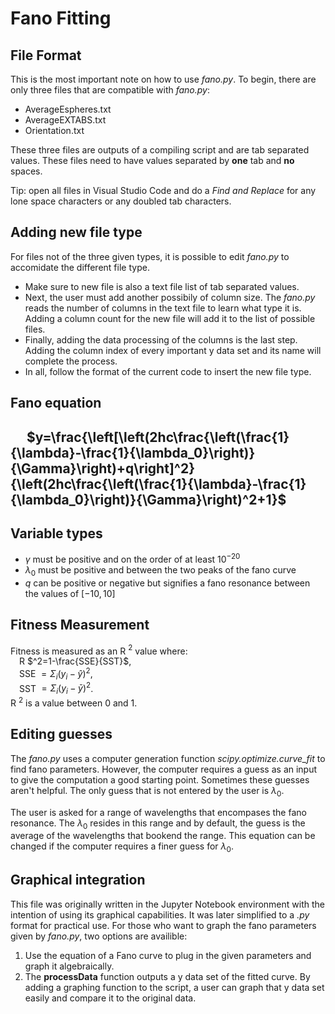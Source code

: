 # Fano Fitting

## File Format
This is the most important note on how to use *fano.py*.
To begin, there are only three files that are compatible with *fano.py*:
* AverageEspheres.txt
* AverageEXTABS.txt
* Orientation.txt

These three files are outputs of a compiling script and are tab separated values. These files need to have values separated by **one** tab and **no** spaces.

Tip: open all files in Visual Studio Code and do a *Find and Replace* for any lone space characters or any doubled tab characters.

## Adding new file type
For files not of the three given types, it is possible to edit *fano.py* to accomidate the different file type. 
* Make sure to new file is also a text file list of tab separated values. 
* Next, the user must add another possibily of column size. The *fano.py* reads the number of columns in the text file to learn what type it is. Adding a column count for the new file will add it to the list of possible files. 
* Finally, adding the data processing of the columns is the last step. Adding the column index of every important y data set and its name will complete the process.
* In all, follow the format of the current code to insert the new file type.

## Fano equation
## &emsp; $y=\frac{\left[\left(2hc\frac{\left(\frac{1}{\lambda}-\frac{1}{\lambda_0}\right)}{\Gamma}\right)+q\right]^2}{\left(2hc\frac{\left(\frac{1}{\lambda}-\frac{1}{\lambda_0}\right)}{\Gamma}\right)^2+1}$

## Variable types
* $\gamma$ must be positive and on the order of at least $10^{-20}$
* $\lambda_{0}$ must be positive and between the two peaks of the fano curve
* $q$ can be positive or negative but signifies a fano resonance between the values of $[-10,10]$ 

## Fitness Measurement
Fitness is measured as an R $^2$ value where:\
&emsp;R $^2=1-\frac{SSE}{SST}$,\
&emsp;SSE $=\Sigma_i(y_i-\hat{y})^2$,\
&emsp;SST $=\Sigma_i(y_i-\bar{y})^2$.\
R $^2$ is a value between 0 and 1.

## Editing guesses
The *fano.py* uses a computer generation function *scipy.optimize.curve_fit* to find fano parameters. However, the computer requires a guess as an input to give the computation a good starting point. Sometimes these guesses aren't helpful. The only guess that is not entered by the user is $\lambda_{0}$.

The user is asked for a range of wavelengths that encompases the fano resonance. The $\lambda_{0}$ resides in this range and by default, the guess is the average of the wavelengths that bookend the range. This equation can be changed if the computer requires a finer guess for $\lambda_{0}$.

## Graphical integration
This file was originally written in the Jupyter Notebook environment with the intention of using its graphical capabilities. It was later simplified to a *.py* format for practical use. For those who want to graph the fano parameters given by *fano.py*, two options are availible:
1.  Use the equation of a Fano curve to plug in the given parameters and graph it algebraically.
2.  The **processData** function outputs a y data set of the fitted curve. By adding a graphing function to the script, a user can graph that y data set easily and compare it to the original data.